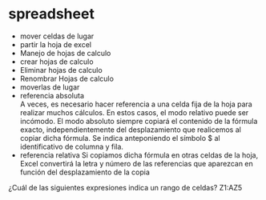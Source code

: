 # spreadsheet
* mover celdas de lugar
* partir la hoja de excel
* Manejo de hojas de calculo
* crear hojas de calculo
* Eliminar hojas de calculo
* Renombrar Hojas de calculo
* moverlas de lugar
* referencia absoluta  
A veces, es necesario hacer referencia a una celda fija de la hoja para realizar muchos cálculos. En estos casos, el modo relativo puede ser incómodo. El modo absoluto siempre copiará el contenido de la fórmula exacto, independientemente del desplazamiento que realicemos al copiar dicha fórmula. Se indica anteponiendo el símbolo $ al identificativo de columna y fila.
* referencia relativa
Si copiamos dicha fórmula en otras celdas de la hoja, Excel convertirá la letra y número de las referencias que aparezcan en función del desplazamiento de la copia




¿Cuál de las siguientes expresiones indica un rango de celdas?
Z1:AZ5

